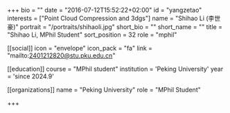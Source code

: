 +++
bio = ""
date = "2016-07-12T15:52:22+02:00"
id = "yangzetao"
interests = ["Point Cloud Compression and 3dgs"]
name = "Shihao Li (李世豪)"
portrait = "/portraits/shihaoli.jpg"
short_bio = ""
short_name = ""
title = "Shihao Li, MPhil Student"
sort_position = 32
role = "mphil"

[[social]]
    icon = "envelope"
    icon_pack = "fa"
    link = "mailto:2401212820@stu.pku.edu.cn"

[[education]]
    course = "MPhil student"
    institution = 'Peking University'
    year = 'since 2024.9'

[[organizations]]
    name = "Peking University"
    role = "MPhil Student"


+++

